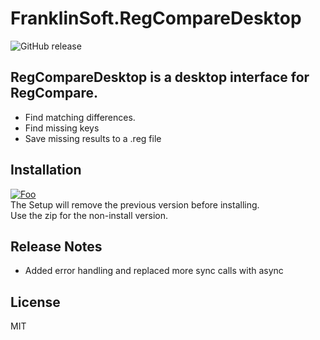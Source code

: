 # FranklinSoft.RegCompareDesktop
![GitHub release](https://img.shields.io/github/release/DouganRedhammer/FranklinSoft.RegCompareDesktop)

## RegCompareDesktop is a desktop interface for RegCompare.
- Find matching differences.
- Find missing keys
- Save missing results to a .reg file

## Installation

[![Foo](https://img.shields.io/badge/download-latest-green)](https://github.com/DouganRedhammer/FranklinSoft.RegCompareDesktop/releases/latest)  
The Setup will remove the previous version before installing.  
Use the zip for the non-install version.

## Release Notes
* Added error handling and replaced more sync calls with async


License
----

MIT
